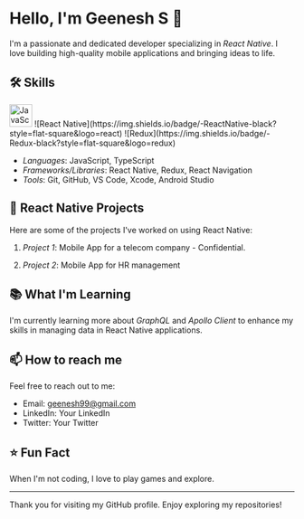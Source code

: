 # Hello, I'm Geenesh S 👋

I'm a passionate and dedicated developer specializing in *React Native*. I love building high-quality mobile applications and bringing ideas to life.

## 🛠 Skills
  <img src="https://upload.wikimedia.org/wikipedia/commons/6/6a/JavaScript-logo.png" alt="JavaScript" width="40"/>
  ![React Native](https://img.shields.io/badge/-ReactNative-black?style=flat-square&logo=react) 
  ![Redux](https://img.shields.io/badge/-Redux-black?style=flat-square&logo=redux) 
  
- *Languages*: JavaScript, TypeScript
- *Frameworks/Libraries*: React Native, Redux, React Navigation
- *Tools*: Git, GitHub, VS Code, Xcode, Android Studio

## 📱 React Native Projects

Here are some of the projects I've worked on using React Native:

1. *Project 1*: Mobile App for a telecom company - Confidential.

2. *Project 2*: Mobile App for HR management

## 📚 What I'm Learning

I'm currently learning more about *GraphQL* and *Apollo Client* to enhance my skills in managing data in React Native applications.

## 📫 How to reach me

Feel free to reach out to me:

- Email: geenesh99@gmail.com
- LinkedIn: Your LinkedIn
- Twitter: Your Twitter

## ⭐ Fun Fact

When I'm not coding, I love to play games and explore.

---

Thank you for visiting my GitHub profile. Enjoy exploring my repositories!
